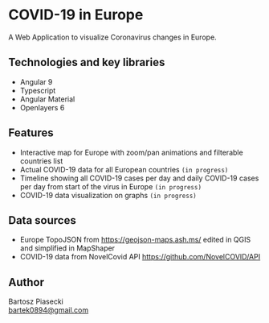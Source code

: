 # COVID-19 in Europe

A Web Application to visualize Coronavirus changes in Europe.

## Technologies and key libraries
- Angular 9
- Typescript
- Angular Material
- Openlayers 6

## Features
- Interactive map for Europe with zoom/pan animations and filterable countries list
- Actual COVID-19 data for all European countries `(in progress)`
- Timeline showing all COVID-19 cases per day and daily COVID-19 cases per day from start of the virus in Europe `(in progress)`
- COVID-19 data visualization on graphs `(in progress)`

## Data sources
- Europe TopoJSON from https://geojson-maps.ash.ms/ edited in QGIS and simplified in MapShaper
- COVID-19 data from NovelCovid API https://github.com/NovelCOVID/API 

## Author
Bartosz Piasecki<br>
bartek0894@gmail.com
